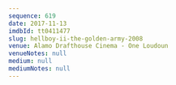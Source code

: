 ```yaml
---
sequence: 619
date: 2017-11-13
imdbId: tt0411477
slug: hellboy-ii-the-golden-army-2008
venue: Alamo Drafthouse Cinema - One Loudoun
venueNotes: null
medium: null
mediumNotes: null
---
```

